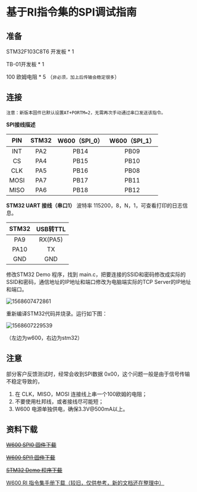# 基于RI指令集的SPI调试指南

## 准备

STM32F103C8T6 开发板 * 1

TB-01开发板 * 1

100 欧姆电阻 * 5 （`非必须，加上后传输会稳定很多`） 

## 连接

`注意：新版本固件已默认设置AT+PORTM=2，无需再次手动通过串口发送该指令。`

**SPI接线描述**

| PIN  | STM32 | W600（SPI_0） |  W600（SPI_1）   |
| :--: | :---: | :--: | :--: |
| INT  |  PA2  | PB14 | PB09 |
|  CS  |  PA4  | PB15 | PB10 |
| CLK  |  PA5  | PB16 | PB08 |
| MOSI |  PA7  | PB17 | PB11 |
| MISO |  PA6  | PB18 | PB12 |

**STM32 UART 接线（串口1）**
波特率 115200，8，N，1，可查看打印的日志信息。

| STM32 | USB转TTL |
| :---: | :------: |
|  PA9  |    RX(PA5)    |
| PA10  |    TX    |
|  GND  |   GND    |

修改STM32 Demo 程序，找到 main.c，把要连接的SSID和密码修改成实际的SSID和密码，通信地址的IP地址和端口修改为电脑端实际的TCP Server的IP地址和端口。

![1568607472861](../.assets/app/spi/1568607472861.png)

重新编译STM32代码并烧录。运行如下图：

![1568607229539](../.assets/app/spi/1568607229539.png)

（左边为w600，右边为stm32）

## 注意

部分客户反馈测试时，经常会收到SPI数据 0x00，这个问题一般是由于信号传输不稳定导致的，

1.  在 CLK，MISO，MOSI 连接线上串一个100欧姆的电阻；
2.  不要使用杜邦线，或者接线尽可能短；
3.  W600 电源单独供电，确保3.3V@500mA以上。

## 资料下载

~~[W600 SPI0 固件下载](http://download1.thingsturn.com/firmware/w600_spi0_v3.2.0_20190916.fls)~~

~~[W600 SPI1 固件下载](http://download1.thingsturn.com/firmware/w600_spi1_v3.2.0_20190916.fls)~~

~~[STM32 Demo 程序下载](http://download1.thingsturn.com/firmware/stm32_spi_code.7z)~~

[W600 RI 指令集手册下载（较旧，仅供参考，新的文档还在整理中）](http://download1.thingsturn.com/3_AT_Command/RI%E6%8C%87%E4%BB%A4%E7%94%A8%E6%88%B7%E6%89%8B%E5%86%8C.pdf)

